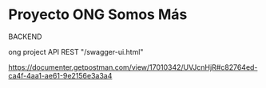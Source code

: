 # Proyecto ONG Somos Más
BACKEND

ong project
API REST
"/swagger-ui.html"

https://documenter.getpostman.com/view/17010342/UVJcnHjR#c82764ed-ca4f-4aa1-ae61-9e2156e3a3a4



